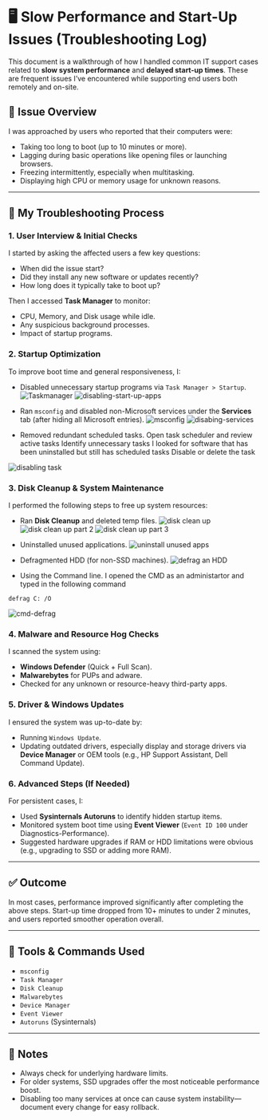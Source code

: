 # 🖥️ Slow Performance and Start-Up Issues (Troubleshooting Log)

This document is a walkthrough of how I handled common IT support cases related to **slow system performance** and **delayed start-up times**. These are frequent issues I’ve encountered while supporting end users both remotely and on-site.

## 📝 Issue Overview

I was approached by users who reported that their computers were:

- Taking too long to boot (up to 10 minutes or more).
- Lagging during basic operations like opening files or launching browsers.
- Freezing intermittently, especially when multitasking.
- Displaying high CPU or memory usage for unknown reasons.

---

## 🔎 My Troubleshooting Process

### 1. User Interview & Initial Checks
I started by asking the affected users a few key questions:
- When did the issue start?
- Did they install any new software or updates recently?
- How long does it typically take to boot up?

Then I accessed **Task Manager** to monitor:
- CPU, Memory, and Disk usage while idle.
- Any suspicious background processes.
- Impact of startup programs.

### 2. Startup Optimization
To improve boot time and general responsiveness, I:

- Disabled unnecessary startup programs via `Task Manager > Startup`.
![Taskmanager](images/01-taskmgr.png)
![disabling-start-up-apps](images/02-disablingtaskmgr.gif)

- Ran `msconfig` and disabled non-Microsoft services under the **Services** tab (after hiding all Microsoft entries).
![msconfig](images/03-Microsoft-services.png)
![disabing-services](images/04-disabling-services.png)

- Removed redundant scheduled tasks.
Open task scheduler and review active tasks
Identify unnecessary tasks
I looked for software that has been uninstalled but still has scheduled tasks
Disable or delete the task

![disabling task](images/05-disable-task-scheduler.png)


### 3. Disk Cleanup & System Maintenance
I performed the following steps to free up system resources:
- Ran **Disk Cleanup** and deleted temp files.
![disk clean up](images/06-disk-cleanup.png)
![disk clean up part 2](images/07-disk-cleanup2.png)
![disk clean up part 3](images/08-cleanmgr_mpmalg1VbU.gif)

- Uninstalled unused applications.
![uninstall unused apps](images/09-uninstall-apps.png)
- Defragmented HDD (for non-SSD machines).
![defrag an HDD](images/10.defragment-drive.png)

- Using the Command line. 
I opened the CMD as an administartor and typed in the following command

```
defrag C: /O

```
![cmd-defrag](images/11-cmd-defragcommand.png)


### 4. Malware and Resource Hog Checks
I scanned the system using:
- **Windows Defender** (Quick + Full Scan).
- **Malwarebytes** for PUPs and adware.
- Checked for any unknown or resource-heavy third-party apps.

### 5. Driver & Windows Updates
I ensured the system was up-to-date by:
- Running `Windows Update`.
- Updating outdated drivers, especially display and storage drivers via **Device Manager** or OEM tools (e.g., HP Support Assistant, Dell Command Update).

### 6. Advanced Steps (If Needed)
For persistent cases, I:
- Used **Sysinternals Autoruns** to identify hidden startup items.
- Monitored system boot time using **Event Viewer** (`Event ID 100` under Diagnostics-Performance).
- Suggested hardware upgrades if RAM or HDD limitations were obvious (e.g., upgrading to SSD or adding more RAM).

---

## ✅ Outcome

In most cases, performance improved significantly after completing the above steps. Start-up time dropped from 10+ minutes to under 2 minutes, and users reported smoother operation overall.

---

## 📁 Tools & Commands Used
- `msconfig`
- `Task Manager`
- `Disk Cleanup`
- `Malwarebytes`
- `Device Manager`
- `Event Viewer`
- `Autoruns` (Sysinternals)

---

## 📌 Notes

- Always check for underlying hardware limits.
- For older systems, SSD upgrades offer the most noticeable performance boost.
- Disabling too many services at once can cause system instability—document every change for easy rollback.
